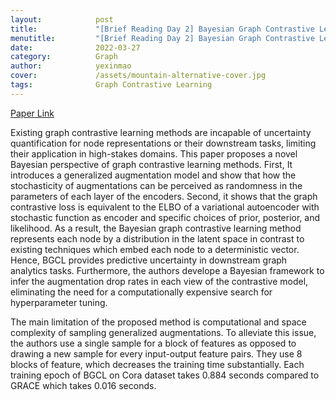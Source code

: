 ```yaml
---
layout:            post
title:             "[Brief Reading Day 2] Bayesian Graph Contrastive Learning"
menutitle:         "[Brief Reading Day 2] Bayesian Graph Contrastive Learning"
date:              2022-03-27
category:          Graph
author:            yexinmao
cover:             /assets/mountain-alternative-cover.jpg
tags:              Graph Contrastive Learning
---
```




[Paper Link](https://arxiv.org/abs/2112.07823)

Existing graph contrastive learning methods are incapable of uncertainty quantification for node representations or their downstream tasks, limiting their application in high-stakes domains. This paper proposes a novel Bayesian perspective of graph contrastive learning methods. First, It introduces a generalized augmentation model and show that how the stochasticity of augmentations can be perceived as randomness in the parameters of each layer of the encoders. Second, it shows that the graph contrastive loss is equivalent to the ELBO of a variational autoencoder with stochastic function as encoder and specific choices of prior, posterior, and likelihood. As a result, the Bayesian graph contrastive learning method represents each node by a distribution in the latent space in contrast to existing techniques which embed each node to a deterministic vector. Hence, BGCL provides predictive uncertainty in downstream graph analytics tasks. Furthermore, the authors develope a Bayesian framework to infer the augmentation drop rates in each view of the contrastive model, eliminating the need for a computationally expensive search for hyperparameter tuning.

The main limitation of the proposed method is computational and space complexity of sampling generalized augmentations. To alleviate this issue, the authors use a single sample for a block of features as opposed to drawing a new sample for every input-output feature pairs. They use 8 blocks of feature, which decreases the training time substantially. Each training epoch of BGCL on Cora dataset takes 0.884 seconds compared to GRACE which takes 0.016 seconds.

